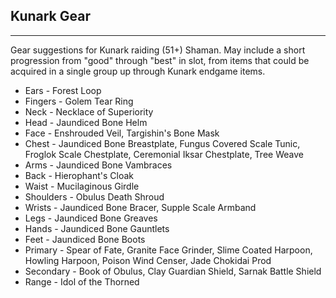 ## Kunark Gear

---
Gear suggestions for Kunark raiding (51+) Shaman. May include a short progression from "good" through "best" in slot, from items that could be acquired in a single group up through Kunark endgame items.

* Ears - Forest Loop
* Fingers - Golem Tear Ring
* Neck - Necklace of Superiority
* Head - Jaundiced Bone Helm
* Face - Enshrouded Veil, Targishin's Bone Mask
* Chest - Jaundiced Bone Breastplate, Fungus Covered Scale Tunic, Froglok Scale Chestplate, Ceremonial Iksar Chestplate, Tree Weave
* Arms - Jaundiced Bone Vambraces
* Back - Hierophant's Cloak
* Waist - Mucilaginous Girdle
* Shoulders - Obulus Death Shroud
* Wrists - Jaundiced Bone Bracer, Supple Scale Armband
* Legs - Jaundiced Bone Greaves
* Hands - Jaundiced Bone Gauntlets
* Feet - Jaundiced Bone Boots
* Primary - Spear of Fate, Granite Face Grinder, Slime Coated Harpoon, Howling Harpoon, Poison Wind Censer, Jade Chokidai Prod
* Secondary - Book of Obulus, Clay Guardian Shield, Sarnak Battle Shield
* Range - Idol of the Thorned
